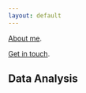 ```yaml
---
layout: default
---
```


[About me](./about-me.md).

[Get in touch](./contact.md).


<h2>Data Analysis</h2>